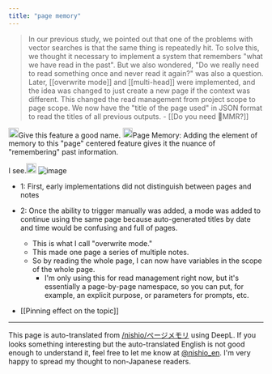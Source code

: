 ```yaml
---
title: "page memory"
---
```


> In our previous study, we pointed out that one of the problems with vector searches is that the same thing is repeatedly hit. To solve this, we thought it necessary to implement a system that remembers "what we have read in the past". But we also wondered, "Do we really need to read something once and never read it again?" was also a question. Later, [[overwrite mode]] and [[multi-head]] were implemented, and the idea was changed to just create a new page if the context was different. This changed the read management from project scope to page scope. We now have the "title of the page used" in JSON format to read the titles of all previous outputs.
    - [[Do you need 🤖MMR?]]

<img src='https://scrapbox.io/api/pages/nishio-en/nishio/icon' alt='nishio.icon' height="19.5"/>Give this feature a good name.
<img src='https://scrapbox.io/api/pages/nishio-en/gpt/icon' alt='gpt.icon' height="19.5"/>Page Memory: Adding the element of memory to this "page" centered feature gives it the nuance of "remembering" past information.

I see.<img src='https://scrapbox.io/api/pages/nishio-en/nishio/icon' alt='nishio.icon' height="19.5"/>
![image](https://gyazo.com/ee4e571fa7c0ea7aad70ad241c79ed47/thumb/1000)
- 1: First, early implementations did not distinguish between pages and notes
- 2: Once the ability to trigger manually was added, a mode was added to continue using the same page because auto-generated titles by date and time would be confusing and full of pages.
    - This is what I call "overwrite mode."
    - This made one page a series of multiple notes.
    - So by reading the whole page, I can now have variables in the scope of the whole page.
        - I'm only using this for read management right now, but it's essentially a page-by-page namespace, so you can put, for example, an explicit purpose, or parameters for prompts, etc.

- [[Pinning effect on the topic]]

---
This page is auto-translated from [/nishio/ページメモリ](https://scrapbox.io/nishio/ページメモリ) using DeepL. If you looks something interesting but the auto-translated English is not good enough to understand it, feel free to let me know at [@nishio_en](https://twitter.com/nishio_en). I'm very happy to spread my thought to non-Japanese readers.
